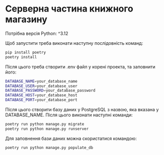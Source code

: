 # Серверна частина книжного магазину

Потрібна версія Python: ^3.12

Щоб запустити треба виконати наступну послідовність команд:

```sh
pip install poetry
poetry install
```

Після цього треба створити .env файл у корені проекта, та заповнити його:
```sh
DATABASE_NAME=your_database_name
DATABASE_USER=your_database_user
DATABASE_PASSWORD=your_database_password
DATABASE_HOST=your_database_host
DATABASE_PORT=your_database_port
```

Після цього створити базу даних у PostgreSQL з назвою, яка вказана у DATABASE_NAME.
Після цього виконати наступні команди:

```sh
poetry run python manage.py migrate
poetry run python manage.py runserver
```

Для заповнення бази даних можна скористатися командою:
```sh
poetry run python manage.py populate_db
```